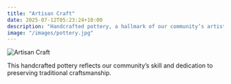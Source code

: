 ```yaml
---
title: "Artisan Craft"
date: 2025-07-12T05:23:24+10:00
description: "Handcrafted pottery, a hallmark of our community’s artistry."
image: "/images/pottery.jpg"
---
```


![Artisan Craft](/images/pottery.jpg)

This handcrafted pottery reflects our community’s skill and dedication to preserving traditional craftsmanship.